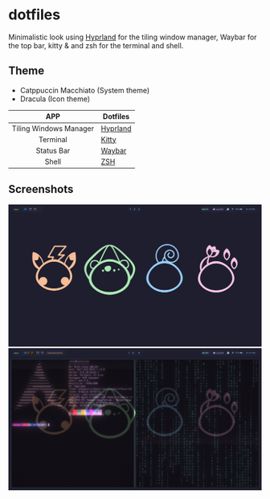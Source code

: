 # dotfiles

Minimalistic look using [Hyprland](https://hyprland.org/) for the tiling window manager, Waybar for the top bar, kitty & and zsh for the terminal and shell.

## Theme 

- Catppuccin Macchiato (System theme)
- Dracula (Icon theme)

|APP | Dotfiles |
|:---:|-----------| 
| Tiling Windows Manager| [Hyprland](https://github.com/JanSolo1/dotfiles/tree/main/hyprland/.config/hypr) |
| Terminal | [Kitty](https://github.com/JanSolo1/dotfiles/tree/main/kitty/.config/kitty) |
| Status Bar| [Waybar](https://github.com/JanSolo1/dotfiles/tree/main/waybar/.config/waybar) |
| Shell | [ZSH](https://github.com/JanSolo1/dotfiles/tree/main/zshrc) |

## Screenshots 
![screenshot1](screenshot1.png)
![screenshot2](screenshot2.png)
